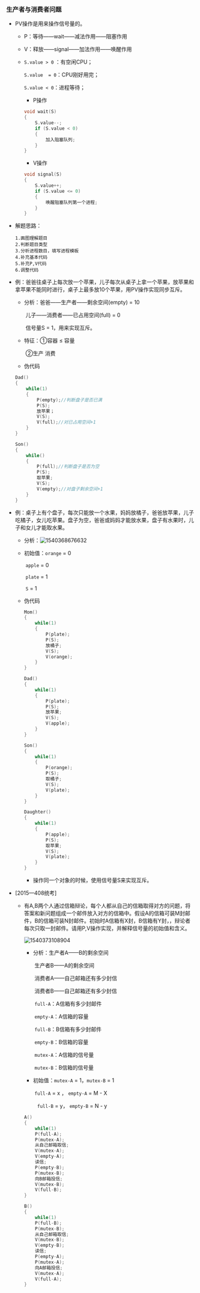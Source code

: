 ### 生产者与消费者问题

* PV操作是用来操作信号量的。

  * P：等待——wait——减法作用——阻塞作用

  * V：释放——signal——加法作用——唤醒作用

  * `S.value > 0` ：有空闲CPU；

    `S.value  = 0`：CPU刚好用完；

    `S.value < 0`：进程等待；

    * P操作

    ```c
    void wait(S)
    {
        S.value--;
        if (S.value < 0)
        {
            加入阻塞队列;
        }
    }
    ```

    * V操作

    ```c
    void signal(S)
    {
        S.value++;
        if (S.value <= 0)
        {
        	唤醒阻塞队列第一个进程;
        }
    }
    ```

* 解题思路：

  ```
  1.画图理解题目
  2.判断题目类型
  3.分析进程数目，填写进程模板
  4.补充基本代码
  5.补充P,V代码
  6.调整代码
  ```

- 例：爸爸往桌子上每次放一个苹果，儿子每次从桌子上拿一个苹果，放苹果和拿苹果不能同时进行，桌子上最多放10个苹果，用PV操作实现同步互斥。

  * 分析：爸爸——生产者——剩余空间(empty) = 10

    ​            儿子——消费者——已占用空间(full) = 0

    ​	     信号量S = 1，用来实现互斥。

  * 特征：①容器 ≤ 容量

    ​            ②生产    消费

  * 伪代码

  ```c
  Dad()
  {
      while(1)
      {
          P(empty);//判断盘子是否已满
          P(S);
          放苹果；
          V(S);
          V(full);//对已占用空间+1
      }
  }
  ```

  ```c
  Son()
  {
      while()
      {
          P(full);//判断盘子是否为空
          P(S);
          取苹果;
          V(S);
          V(empty);//对盘子剩余空间+1
      }
  }
  ```

- 例：桌子上有个盘子，每次只能放一个水果，妈妈放橘子，爸爸放苹果，儿子吃橘子，女儿吃苹果。盘子为空，爸爸或妈妈才能放水果，盘子有水果时，儿子和女儿才能取水果。

  * 分析：![1540368676632](C:\Users\16500\AppData\Local\Temp\1540368676632.png)

  * 初始值：`orange` = 0

    ​	       `apple` = 0

    ​               `plate` = 1

    ​               `S` = 1

  * 伪代码

    ```c
    Mom()
    {
        while(1)
        {
            P(plate);
            P(S);
            放橘子;
            V(S);
            V(orange);
        }
    }
    ```

    ```c
    Dad()
    {
        while(1)
        {
            P(plate);
            P(S);
            放苹果;
            V(S);
            V(apple);
        }
    }
    ```

    ```c
    Son()
    {
        while(1)
        {
            P(orange);
            P(S);
            取橘子;
            V(S);
            V(plate);
        }
    }
    ```

    ```c
    Daughter()
    {
        while(1)
        {
            P(apple);
            P(S);
            取苹果;
            V(S);
            V(plate);
        }
    }
    ```

    * 操作同一个对象的时候，使用信号量S来实现互斥。

- [2015—408统考]

  * 有A,B两个人通过信箱辩论，每个人都从自己的信箱取得对方的问题，将答案和新问题组成一个邮件放入对方的信箱中。假设A的信箱可装M封邮件，B的信箱可装N封邮件。初始时A信箱有X封，B信箱有Y封，，辩论者每次只取一封邮件。请用P,V操作实现，并解释信号量的初始值和含义。

    ![1540373108904](C:\Users\16500\AppData\Local\Temp\1540373108904.png)

    * 分析：生产者A——B的剩余空间

      ​	    生产者B——A的剩余空间

      ​	    消费者A——自己邮箱还有多少封信

      ​	    消费者B——自己邮箱还有多少封信

      ​	     `full-A`：A信箱有多少封邮件

      ​	     `empty-A`：A信箱的容量

      ​	     `full-B`：B信箱有多少封邮件

      ​	     `empty-B`：B信箱的容量

      ​             `mutex-A`：A信箱的信号量

      ​	     `mutex-B`：B信箱的信号量 

    * 初始值：`mutex-A` = 1，`mutex-B` = 1

      ​	       `full-A` = x ， `empty-A` = M - X

      ​               ` full-B` = y，  `empty-B` = N - y

    ```c
    A()
    {
        while(1)
        P(full-A);
        P(mutex-A);
        从自己邮箱取信;
        V(mutex-A);
        V(empty-A);
        读信;
        P(empty-B);
        P(mutex-B);
        向B邮箱投信;
        V(mutex-B);
        V(full-B);
    }
    ```

    ```c
    B()
    {
    	while(1)
        P(full-B);
        P(mutex-B);
        从自己邮箱取信;
        V(mutex-B);
        V(empty-B);
        读信;
        P(empty-A);
        P(mutex-A);
        向A邮箱投信;
        V(mutex-A);
        V(full-A);
    }
    ```

    

    